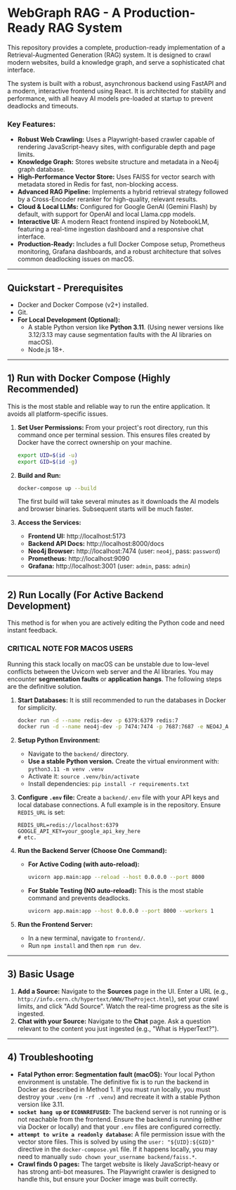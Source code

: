 # WebGraph RAG - A Production-Ready RAG System

This repository provides a complete, production-ready implementation of a Retrieval-Augmented Generation (RAG) system. It is designed to crawl modern websites, build a knowledge graph, and serve a sophisticated chat interface.

The system is built with a robust, asynchronous backend using FastAPI and a modern, interactive frontend using React. It is architected for stability and performance, with all heavy AI models pre-loaded at startup to prevent deadlocks and timeouts.

### Key Features:

*   **Robust Web Crawling:** Uses a Playwright-based crawler capable of rendering JavaScript-heavy sites, with configurable depth and page limits.
*   **Knowledge Graph:** Stores website structure and metadata in a Neo4j graph database.
*   **High-Performance Vector Store:** Uses FAISS for vector search with metadata stored in Redis for fast, non-blocking access.
*   **Advanced RAG Pipeline:** Implements a hybrid retrieval strategy followed by a Cross-Encoder reranker for high-quality, relevant results.
*   **Cloud & Local LLMs:** Configured for Google GenAI (Gemini Flash) by default, with support for OpenAI and local Llama.cpp models.
*   **Interactive UI:** A modern React frontend inspired by NotebookLM, featuring a real-time ingestion dashboard and a responsive chat interface.
*   **Production-Ready:** Includes a full Docker Compose setup, Prometheus monitoring, Grafana dashboards, and a robust architecture that solves common deadlocking issues on macOS.

---

## Quickstart - Prerequisites

*   Docker and Docker Compose (v2+) installed.
*   Git.
*   **For Local Development (Optional):**
    *   A stable Python version like **Python 3.11**. (Using newer versions like 3.12/3.13 may cause segmentation faults with the AI libraries on macOS).
    *   Node.js 18+.

---

## 1) Run with Docker Compose (Highly Recommended)

This is the most stable and reliable way to run the entire application. It avoids all platform-specific issues.

1.  **Set User Permissions:** From your project's root directory, run this command once per terminal session. This ensures files created by Docker have the correct ownership on your machine.
    ```bash
    export UID=$(id -u)
    export GID=$(id -g)
    ```

2.  **Build and Run:**
    ```bash
    docker-compose up --build
    ```
    The first build will take several minutes as it downloads the AI models and browser binaries. Subsequent starts will be much faster.

3.  **Access the Services:**
    *   **Frontend UI:** http://localhost:5173
    *   **Backend API Docs:** http://localhost:8000/docs
    *   **Neo4j Browser:** http://localhost:7474 (user: `neo4j`, pass: `password`)
    *   **Prometheus:** http://localhost:9090
    *   **Grafana:** http://localhost:3001 (user: `admin`, pass: `admin`)

---

## 2) Run Locally (For Active Backend Development)

This method is for when you are actively editing the Python code and need instant feedback.

### CRITICAL NOTE FOR MACOS USERS

Running this stack locally on macOS can be unstable due to low-level conflicts between the Uvicorn web server and the AI libraries. You may encounter **segmentation faults** or **application hangs**. The following steps are the definitive solution.

1.  **Start Databases:** It is still recommended to run the databases in Docker for simplicity.
    ```bash
    docker run -d --name redis-dev -p 6379:6379 redis:7
    docker run -d --name neo4j-dev -p 7474:7474 -p 7687:7687 -e NEO4J_AUTH=neo4j/password neo4j:5.12
    ```

2.  **Setup Python Environment:**
    *   Navigate to the `backend/` directory.
    *   **Use a stable Python version.** Create the virtual environment with: `python3.11 -m venv .venv`
    *   Activate it: `source .venv/bin/activate`
    *   Install dependencies: `pip install -r requirements.txt`

3.  **Configure `.env` file:** Create a `backend/.env` file with your API keys and local database connections. A full example is in the repository. Ensure `REDIS_URL` is set:
    ```
    REDIS_URL=redis://localhost:6379
    GOOGLE_API_KEY=your_google_api_key_here
    # etc.
    ```

4.  **Run the Backend Server (Choose One Command):**
    *   **For Active Coding (with auto-reload):**
        ```bash
        uvicorn app.main:app --reload --host 0.0.0.0 --port 8000
        ```
    *   **For Stable Testing (NO auto-reload):** This is the most stable command and prevents deadlocks.
        ```bash
        uvicorn app.main:app --host 0.0.0.0 --port 8000 --workers 1
        ```

5.  **Run the Frontend Server:**
    *   In a new terminal, navigate to `frontend/`.
    *   Run `npm install` and then `npm run dev`.

---

## 3) Basic Usage

1.  **Add a Source:** Navigate to the **Sources** page in the UI. Enter a URL (e.g., `http://info.cern.ch/hypertext/WWW/TheProject.html`), set your crawl limits, and click "Add Source". Watch the real-time progress as the site is ingested.
2.  **Chat with your Source:** Navigate to the **Chat** page. Ask a question relevant to the content you just ingested (e.g., "What is HyperText?").

---

## 4) Troubleshooting

*   **Fatal Python error: Segmentation fault (macOS):** Your local Python environment is unstable. The definitive fix is to run the backend in Docker as described in Method 1. If you must run locally, you must destroy your `.venv` (`rm -rf .venv`) and recreate it with a stable Python version like 3.11.
*   **`socket hang up` or `ECONNREFUSED`:** The backend server is not running or is not reachable from the frontend. Ensure the backend is running (either via Docker or locally) and that your `.env` files are configured correctly.
*   **`attempt to write a readonly database`:** A file permission issue with the vector store files. This is solved by using the `user: "${UID}:${GID}"` directive in the `docker-compose.yml` file. If it happens locally, you may need to manually `sudo chown your_username backend/faiss.*`.
*   **Crawl finds 0 pages:** The target website is likely JavaScript-heavy or has strong anti-bot measures. The Playwright crawler is designed to handle this, but ensure your Docker image was built correctly.